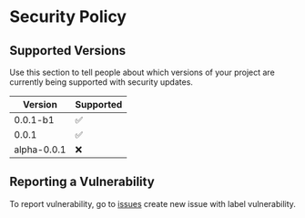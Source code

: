 # Security Policy

## Supported Versions

Use this section to tell people about which versions of your project are
currently being supported with security updates.

| Version    | Supported          |
| -------    | ------------------ |
| 0.0.1-b1   | :white_check_mark: |
| 0.0.1      | :white_check_mark: |
| alpha-0.0.1| :x:                |


## Reporting a Vulnerability

To report vulnerability, go to [issues](https://github.com/kubabin/Minecraft-Server/issues) create new issue with label vulnerability.
